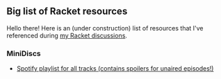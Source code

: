 ## Big list of Racket resources

Hello there! Here is an (under construction) list of resources that I've referenced during [my Racket discussions](https://racket.com/neilstudd).

### MiniDiscs 
* [Spotify playlist for all tracks (contains spoilers for unaired episodes!)](https://open.spotify.com/playlist/4BpElaAN69yBiamQiZbE6j?si=6b4d99215b7f46e4)
